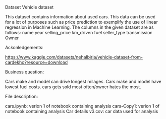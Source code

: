 Dataset
Vehicle dataset

This dataset contains information about used cars.
This data can be used for a lot of purposes such as price prediction to exemplify the use of linear regression in Machine Learning.
The columns in the given dataset are as follows:
name
year
selling_price
km_driven
fuel
seller_type
transmission
Owner

Ackonledgements:

https://www.kaggle.com/datasets/nehalbirla/vehicle-dataset-from-cardekho?resource=download



Business question:

Cars make and model can drive longest milages.
Cars make and model have lowest fuel costs.
cars gets sold most often/owner hates the most.

File description:

cars.ipynb: verion 1 of notebook containing analysis
cars-Copy1: verion 1 of notebook containing analysis
Car details v3.csv: car data used for analysis
